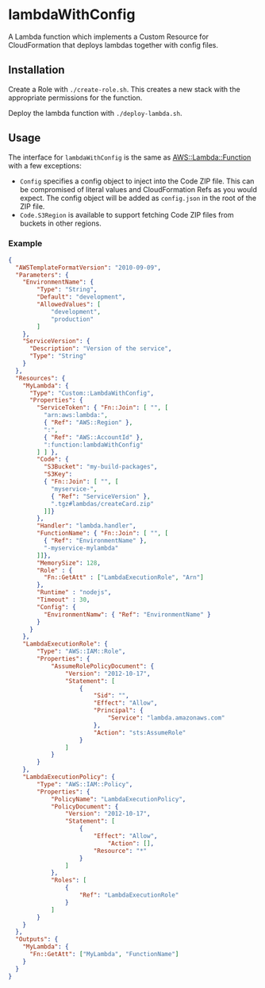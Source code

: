 # lambdaWithConfig

A Lambda function which implements a Custom Resource for CloudFormation that
deploys lambdas together with config files.

## Installation

Create a Role with `./create-role.sh`. This creates a new stack with the
appropriate permissions for the function.

Deploy the lambda function with `./deploy-lambda.sh`.

## Usage

The interface for `lambdaWithConfig` is the same as [AWS::Lambda::Function](
http://docs.aws.amazon.com/AWSCloudFormation/latest/UserGuide/aws-resource-lambda-function.html)
with a few exceptions:

* `Config` specifies a config object to inject into the Code ZIP file. This
  can be compromised of literal values and CloudFormation Refs as you would
  expect. The config object will be added as `config.json` in the root of the
  ZIP file.
* `Code.S3Region` is available to support fetching Code ZIP files from buckets
  in other regions.

### Example

```json
{
  "AWSTemplateFormatVersion": "2010-09-09",
  "Parameters": {
    "EnvironmentName": {
        "Type": "String",
        "Default": "development",
        "AllowedValues": [
            "development",
            "production"
        ]
    },
    "ServiceVersion": {
      "Description": "Version of the service",
      "Type": "String"
    }
  },
  "Resources": {
    "MyLambda": {
      "Type": "Custom::LambdaWithConfig",
      "Properties": {
        "ServiceToken": { "Fn::Join": [ "", [
          "arn:aws:lambda:",
          { "Ref": "AWS::Region" },
          ":",
          { "Ref": "AWS::AccountId" },
          ":function:lambdaWithConfig"
        ] ] },
        "Code": {
          "S3Bucket": "my-build-packages",
          "S3Key":
          { "Fn::Join": [ "", [
            "myservice-",
            { "Ref": "ServiceVersion" },
            ".tgz#lambdas/createCard.zip"
          ]]}
        },
        "Handler": "lambda.handler",
        "FunctionName": { "Fn::Join": [ "", [
          { "Ref": "EnvironmentName" },
          "-myservice-mylambda"
        ]]},
        "MemorySize": 128,
        "Role" : {
          "Fn::GetAtt" : ["LambdaExecutionRole", "Arn"]
        },
        "Runtime" : "nodejs",
        "Timeout" : 30,
        "Config": {
          "EnvironmentNamw": { "Ref": "EnvironmentName" }
        }
      }
    },
    "LambdaExecutionRole": {
        "Type": "AWS::IAM::Role",
        "Properties": {
            "AssumeRolePolicyDocument": {
                "Version": "2012-10-17",
                "Statement": [
                    {
                        "Sid": "",
                        "Effect": "Allow",
                        "Principal": {
                            "Service": "lambda.amazonaws.com"
                        },
                        "Action": "sts:AssumeRole"
                    }
                ]
            }
        }
    },
    "LambdaExecutionPolicy": {
        "Type": "AWS::IAM::Policy",
        "Properties": {
            "PolicyName": "LambdaExecutionPolicy",
            "PolicyDocument": {
                "Version": "2012-10-17",
                "Statement": [
                    {
                        "Effect": "Allow",
                            "Action": [],
                        "Resource": "*"
                    }
                ]
            },
            "Roles": [
                {
                    "Ref": "LambdaExecutionRole"
                }
            ]
        }
    }
  },
  "Outputs": {
    "MyLambda": {
      "Fn::GetAtt": ["MyLambda", "FunctionName"]
    }
  }
}
```
